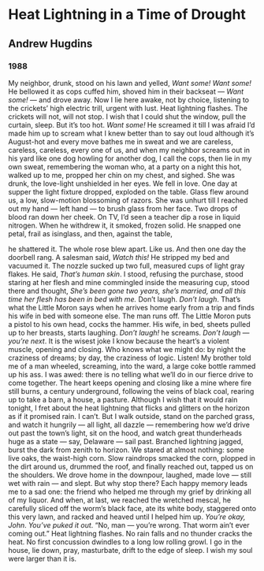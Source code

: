 # Heat Lightning in a Time of Drought
## Andrew Hugdins
### 1988

My neighbor, drunk, stood on his lawn and yelled,
*Want some! Want some!* He bellowed it as cops
cuffed him, shoved him in their backseat — *Want some!* —
and drove away. Now I lie here awake,
not by choice, listening to the crickets’ high
electric trill, urgent with lust. Heat lightning flashes.
The crickets will not, will not stop. I wish
that I could shut the window, pull the curtain, sleep.
But it’s too hot. *Want some!* He screamed it till
I was afraid I’d made him up to scream
what I knew better than to say out loud
although it’s August-hot and every move
bathes me in sweat and we are careless,
careless, careless, every one of us,
and when my neighbor screams out in his yard 
like one dog howling for another dog,
I call the cops, then lie in my own sweat,
remembering the woman
who, at a party on a night this hot,
walked up to me, propped her chin on my chest,
and sighed. She was drunk, the love-light
unshielded in her eyes. We fell in love. 
One day at supper the light fixture dropped,
exploded on the table. Glass flew around us,
a low, slow-motion blossoming of razors.
She was unhurt till I reached out my hand
— left hand — to brush glass from her face. 
Two drops of blood ran down her cheek.
On TV, I’d seen a teacher dip a rose 
in liquid nitrogen. When he withdrew it,
it smoked, frozen solid. He snapped one petal,
frail as isinglass, and then, against the table,

he shattered it. The whole rose blew apart.
Like us. And then one day the doorbell rang.
A salesman said, *Watch this!* He stripped my bed
and vacuumed it. The nozzle sucked up two
full, measured cups of light gray flakes. He said,
*That’s human skin*. I stood, refusing the purchase,
stood staring at her flesh and mine commingled
inside the measuring cup, stood there and thought,
*She’s been gone two years, she’s married, and all this time
her flesh has been in bed with me.* Don’t laugh.
*Don’t laugh*. That’s what the Little Moron says
when he arrives home early from a trip
and finds his wife in bed with someone else.
The man runs off. The Little Moron puts
a pistol to his own head, cocks the hammer.
His wife, in bed, sheets pulled up to her breasts,
starts laughing. *Don’t laugh!* he screams. *Don’t laugh* —
*you’re next*. It is the wisest joke I know because
the heart’s a violent muscle, opening
and closing. Who knows what we might do:
by night the craziness of dreams; by day,
the craziness of logic. Listen!
My brother told me of a man wheeled, screaming,
into the ward, a large coke bottle rammed 
up his ass. I was awed: there is no telling
what we’ll do in our fierce drive to come together.
The heart keeps opening and closing like a mine
where fire still burns, a century underground,
following the veins of black coal, rearing up
to take a barn, a house, a pasture. Although
I wish that it would rain tonight, I fret
about the heat lightning that flicks and glitters
on the horizon as if it promised rain.
I can’t. But I walk outside, stand on the parched grass,
and watch it hungrily — all light, all dazzle —
remembering how we’d drive out past the town’s light,
sit on the hood, and watch great thunderheads
huge as a state — say, Delaware — sail past. Branched
lightning jagged, burst the dark from zenith to horizon.
We stared at almost nothing: some live oaks,
the waist-high corn. Slow raindrops smacked the corn,
plopped in the dirt around us, drummed the roof,
and finally reached out, tapped us on the shoulders.
We drove home in the downpour, laughed, made love
— still wet with rain — and slept. But why stop there?
Each happy memory leads me to a sad one:
the friend who helped me through my grief by drinking
all of my liquor. And when, at last, we reached 
the wretched mescal, he carefully sliced off
the worm’s black face, ate its white body, staggered
onto this very lawn, and racked and heaved
until I helped him up. *You’re okay, John*.
*You’ve puked it out*. “No, man — you’re wrong. That worm
ain’t ever coming out.” Heat lightning flashes.
No rain falls and no thunder cracks the heat.
No first concussion dwindles to a long
low rolling growl. I go in the house, lie down,
pray, masturbate, drift to the edge of sleep.
I wish my soul were larger than it is. 

